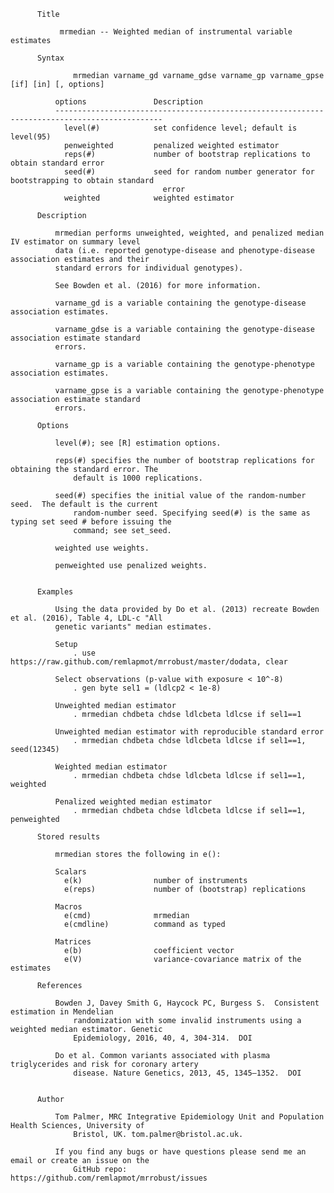          Title

               mrmedian -- Weighted median of instrumental variable estimates

          Syntax

                  mrmedian varname_gd varname_gdse varname_gp varname_gpse [if] [in] [, options]

              options               Description
              ----------------------------------------------------------------------------------------------
                level(#)            set confidence level; default is level(95)
                penweighted         penalized weighted estimator
                reps(#)             number of bootstrap replications to obtain standard error
                seed(#)             seed for random number generator for bootstrapping to obtain standard
                                      error
                weighted            weighted estimator

          Description

              mrmedian performs unweighted, weighted, and penalized median IV estimator on summary level
              data (i.e. reported genotype-disease and phenotype-disease association estimates and their
              standard errors for individual genotypes).

              See Bowden et al. (2016) for more information.

              varname_gd is a variable containing the genotype-disease association estimates.

              varname_gdse is a variable containing the genotype-disease association estimate standard
              errors.

              varname_gp is a variable containing the genotype-phenotype association estimates.

              varname_gpse is a variable containing the genotype-phenotype association estimate standard
              errors.

          Options

              level(#); see [R] estimation options.

              reps(#) specifies the number of bootstrap replications for obtaining the standard error. The
                  default is 1000 replications.

              seed(#) specifies the initial value of the random-number seed.  The default is the current
                  random-number seed. Specifying seed(#) is the same as typing set seed # before issuing the
                  command; see set_seed.

              weighted use weights.

              penweighted use penalized weights.


          Examples

              Using the data provided by Do et al. (2013) recreate Bowden et al. (2016), Table 4, LDL-c "All
              genetic variants" median estimates.

              Setup
                  . use https://raw.github.com/remlapmot/mrrobust/master/dodata, clear

              Select observations (p-value with exposure < 10^-8)
                  . gen byte sel1 = (ldlcp2 < 1e-8)

              Unweighted median estimator
                  . mrmedian chdbeta chdse ldlcbeta ldlcse if sel1==1

              Unweighted median estimator with reproducible standard error
                  . mrmedian chdbeta chdse ldlcbeta ldlcse if sel1==1, seed(12345)

              Weighted median estimator
                  . mrmedian chdbeta chdse ldlcbeta ldlcse if sel1==1, weighted

              Penalized weighted median estimator
                  . mrmedian chdbeta chdse ldlcbeta ldlcse if sel1==1, penweighted

          Stored results

              mrmedian stores the following in e():

              Scalars        
                e(k)                number of instruments
                e(reps)             number of (bootstrap) replications

              Macros         
                e(cmd)              mrmedian
                e(cmdline)          command as typed

              Matrices       
                e(b)                coefficient vector
                e(V)                variance-covariance matrix of the estimates

          References

              Bowden J, Davey Smith G, Haycock PC, Burgess S.  Consistent estimation in Mendelian
                  randomization with some invalid instruments using a weighted median estimator. Genetic
                  Epidemiology, 2016, 40, 4, 304-314.  DOI

              Do et al. Common variants associated with plasma triglycerides and risk for coronary artery
                  disease. Nature Genetics, 2013, 45, 1345–1352.  DOI


          Author

              Tom Palmer, MRC Integrative Epidemiology Unit and Population Health Sciences, University of
                  Bristol, UK. tom.palmer@bristol.ac.uk.

              If you find any bugs or have questions please send me an email or create an issue on the
                  GitHub repo: https://github.com/remlapmot/mrrobust/issues
